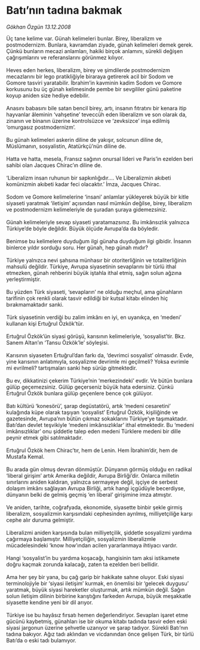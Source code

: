 # Batı’nın tadına bakmak

*Gökhan Özgün 13.12.2008*

<div class="taraf_structure_2col_1zq">
<div class="margen_n">



 <p>Üç tane kelime var. Günah kelimeleri bunlar. Birey, liberalizm ve postmodernizm. Bunlara, kavramdan ziyade, günah kelimeleri demek gerek. Çünkü bunların mecazi anlamları, hakiki birçok anlamını, sürekli değişen çağrışımlarını ve referanslarını görünmez kılıyor. <br/><br/>Heves eden herkes, liberalizm, birey ve şimdilerde postmodernizm mecazlarını bir lego pratikliğiyle biraraya getirerek acil bir Sodom ve Gomore tasviri yaratabilir. İbrahim’in kavminin kadim Sodom ve Gomore korkusunu bu üç günah kelimesinde pembe bir sevgililer günü paketine koyup aniden size hediye edebilir. <br/><br/>Anasını babasını bile satan bencil birey, artı, insanın fıtratını bir kenara itip hayvanlar âleminin ‘vahşetine’ teveccüh eden liberalizm ve son olarak da, zinanın ve binanın üzerine kontrolsüzce ve ‘zevksizce’ inşa edilmiş ‘omurgasız postmodernizm’. <br/><br/>Bu günah kelimeleri askerin diline de yakışır, solcunun diline de, Müslümanın, sosyalistin, Atatürkçü’nün diline de. <br/><br/>Hatta ve hatta, mesela, Fransız sağının onursal lideri ve Paris’in ezelden beri sahibi olan Jacques Chirac’ın diline de. <br/><br/>‘Liberalizm insan ruhunun bir sapkınlığıdır.... Ve Liberalizmin akıbeti komünizmin akıbeti kadar feci olacaktır.’ İmza, Jacques Chirac. <br/><br/>Sodom ve Gomore kelimelerine ‘insani’ anlamlar yükleyerek büyük bir kitle siyaseti yaratmak ‘iletişim’ açısından nasıl mümkün değilse, birey, liberalizm ve postmodernizm kelimeleriyle de şuradan şuraya gidemezsiniz. <br/><br/>Günah kelimeleriyle sevap siyaseti yaratamazsınız. Bu imkânsızlık yalnızca Türkiye’de böyle değildir. Büyük ölçüde Avrupa’da da böyledir. <br/><br/>Benimse bu kelimelere duyduğum ilgi günaha duyduğum ilgi gibidir. İnsanın binlerce yıldır sorduğu soru. Her günah, hep günah mıdır? <br/><br/>Türkiye yalnızca nevi şahsına münhasır bir otoriterliğinin ve totaliterliğinin mahsulü değildir. Türkiye, Avrupa siyasetinin sevaplarını bir türlü ithal etmezken, günah rehberini büyük iştahla ithal etmiş, sağın solun ağzına yerleştirmiştir. <br/><br/>Bu yüzden Türk siyaseti, ‘sevapların’ ne olduğu meçhul, ama günahların tarifinin çok renkli olarak tasvir edildiği bir kutsal kitabı elinden hiç bırakmamaktadır sanki. <br/><br/>Türk siyasetinin verdiği bu zalim imkânı en iyi, en uyanıkça, en ‘medeni’ kullanan kişi Ertuğrul Özkök’tür. <br/><br/>Ertuğrul Özkök’ün siyasi görüşü, karısının kelimeleriyle, ‘sosyalist’tir. Bkz. Sanem Altan’ın ‘Tansu Özkök’le’ söyleşisi. <br/><br/>Karısının siyaseten Ertuğrul’dan farkı da, ‘devrimci sosyalist’ olmasıdır. Evde, yine karısının anlatımıyla, sosyalizme devrimle mi geçilmeli? Yoksa evrimle mi evrilmeli? tartışmaları sanki hep sürüp gitmektedir. <br/><br/>Bu ev, dikkatinizi çekerim Türkiye’nin ‘merkezindeki’ evdir. Ve bütün bunlara gülüp geçemezsiniz. Gülüp geçerseniz büyük hata edersiniz. Çünkü Ertuğrul Özkök bunlara gülüp geçenlere bence çok gülüyor. <br/><br/>Batı kültürü ‘konesörü’, şarap degüstatörü, artık ‘medeni cesaretini’ kulağında küpe olarak taşıyan ‘sosyalist’ Ertuğrul Özkök, kişiliğinde ve gazetesinde, Avrupa’nın bütün çıkmaz sokaklarını Türkiye’ye taşımaktadır. Batı’dan devlet teşvikiyle ‘medeni imkânsızlıklar’ ithal etmektedir. Bu ‘medeni imkânsızlıklar’ onu şiddetle talep eden medeni Türklere medeni bir dille peynir etmek gibi satılmaktadır. <br/><br/>Ertuğrul Özkök hem Chirac’tır, hem de Lenin. Hem İbrahim’dir, hem de Mustafa Kemal. <br/><br/>Bu arada gün olmuş devran dönmüştür. Dünyanın görmüş olduğu en radikal ‘liberal girişim’ artık Amerika değildir, Avrupa Birliği’dir. Onlarca milletin sınırlarını aniden kaldıran, yalnızca sermayeye değil, işçiye de serbest dolaşım imkânı sağlayan Avrupa Birliği, artık hangi içgüdüyle becerdiyse, dünyanın belki de gelmiş geçmiş ‘en liberal’ girişimine imza atmıştır. <br/><br/>Ve aniden, tarihte, coğrafyada, ekonomide, siyasette binbir şekle girmiş liberalizm, sosyalizmin karşısındaki cephesinden ayrılmış, milliyetçiliğe karşı cephe alır duruma gelmiştir. <br/><br/>Liberalizmi aniden karşısında bulan milliyetçilik, şiddetle sosyalizmi yardıma çağırmaya başlamıştır. Milliyetçiliğin, sosyalizmin liberalizmle mücadelesindeki ‘know how’ından acilen yararlanmaya ihtiyacı vardır. <br/><br/>Hangi ‘sosyalist’in bu yardıma koşacağı, hangisinin tam aksi istikamete doğru kaçmak zorunda kalacağı, zaten ta ezelden beri bellidir. <br/><br/>Ama her şey bir yana, bu çağ garip bir hakikate sahne oluyor. Eski siyasi terminolojiyle bir ‘siyasi iletişim’ kurmak, en önemlisi bir ‘gelecek duygusu’ yaratmak, büyük siyasi hareketler oluşturmak, artık mümkün değil. Sağın solun iletişim dilinin birbirine karıştığını farkeden Avrupa, büyük meşakkatle siyasette kendine yeni bir dil arıyor. <br/><br/>Türkiye ise bu hayâsız fırsatı hemen değerlendiriyor. Sevapları işaret etme gücünü kaybetmiş, günahları ise bir okuma kitabı tadında tasvir eden eski siyasi jargonun üzerine şehvetle uzanıyor ve şarap tadıyor. Sürekli Batı’nın tadına bakıyor. Ağız tadı aklından ve vicdanından önce gelişen Türk, bir türlü Batı’da o eski tadı bulamıyor.</p>

<br/>


<div id="taraf_not">
</div>

</div>


</div>
